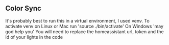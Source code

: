 ## Color Sync

It's probably best to run this in a virtual environment, I used venv.
To activate venv on Linux or Mac run 'source ./bin/activate'
On Windows 'may god help you'
You will need to replace the homeassistant url, token and the id of your lights in the code
